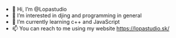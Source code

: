 - 👋 Hi, I’m @Lopastudio
- 👀 I’m interested in djing and programming in general
- 🌱 I’m currently learning c++ and JavaScript
- 📫 You can reach to me using my website https://lopastudio.sk/ 

